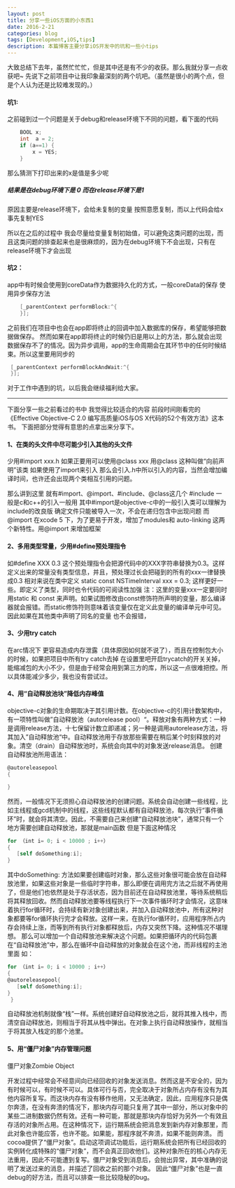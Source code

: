 ```yaml
---
layout: post
title: 分享一些iOS方面的小东西1
date: 2016-2-21
categories: blog
tags: [Development,iOS,tips]
description: 本篇博客主要分享iOS开发中的坑和一些小tips
---
```

大致总结下去年，虽然忙忙忙，但是其中还是有不少的收获。那么我就分享一点收获吧~
先说下之前项目中让我印象最深刻的两个坑吧。（虽然是很小的两个点，但是个人认为还是比较难发现的。）
#### 坑1:
之前碰到过一个问题是关于debug和release环境下不同的问题，看下面的代码

```Objective-C
    BOOL x;
    int  a = 2;
    if (a==1) {
        x = YES;
    }
```

那么猜测下打印出来的x是值是多少呢
##### 结果是在debug环境下是 0 而在release环境下是1
原因主要是release环境下，会给未复制的变量 按照意愿复制，而以上代码会给x事先复制YES

所以在之后的过程中 我会尽量给变量复制初始值，可以避免这类问题的出现，而且这类问题的排查起来也是很麻烦的，因为在debug环境下不会出现，只有在release环境下才会出现

#### 坑2：

app中有时候会使用到coreData作为数据持久化的方式，一般coreData的保存 使用异步保存方法

```Objective-C
    [_parentContext performBlock:^{
    }];
```

之前我们在项目中也会在app即将终止的回调中加入数据库的保存，希望能够把数据做保存。
然而如果在app即将终止的时候仍旧是用以上的方法，那么就会出现数据保存不了的情况。因为异步调用，app的生命周期会在其环节中的任何时候结束。所以这里要用同步的

```Objective-C
 [_parentContext performBlockAndWait:^{
 }];
````

对于工作中遇到的坑，以后我会继续福利给大家。

--------

下面分享一些之前看过的书中 我觉得比较适合的内容
前段时间刚看完的《Effective Objective-C 2.0  编写高质量iOS与OS X代码的52个有效方法》这本书。
下面把部分觉得有意思的点拿出来分享下。

#### 1、在类的头文件中尽可能少引入其他的头文件
少用#import xxx.h   如果正要用可以使用@class xxx
用@class 这种叫做“向前声明”该类
如果使用了import来引入 那么会引入.h中所以引入的内容，当然会增加编译时间，也许还会出现两个类相互引用的问题。

那么讲到这里 就有#import、@import、#include、@class这几个
\#include 一般是c和c++的引入一般用
其中#import是objective-c中的一般引入类可以理解为include的改良版 确定文件只能被导入一次，不会在递归包含中出现问题
而@import 在xcode 5 下，为了更易于开发，增加了modules和 auto-linking 这两个新特性。用@import 来增加框架


#### 2、多用类型常量，少用#define预处理指令
如#define XXX 0.3
这个预处理指令会把源代码中的XXX字符串替换为0.3。这样定义出来的常量没有类型信息，并且，预处理过长会把碰到的所有的xxx一律替换成0.3
相对来说在类中定义 static const NSTimeInterval xxx = 0.3; 这样更好一些。即定义了类型，同时也令代码的可阅读性加强
注：这里的变量xxx一定要同时用static 和 const 来声明。如果试图修改由const修饰符所声明的变量，那么编译器就会报错。而static修饰符则意味着该变量仅在定义此变量的编译单元中可见。因此如果在其他类中声明了同名的变量 也不会报错，

#### 3、少用try catch
在arc情况下 更容易造成内存泄露（具体原因如何就不说了），而且在控制包大小的时候，如果把项目中所有try catch去掉 在设置里吧开启trycatch的开关关掉，能缩减包的大小不少，但是由于经常会用到第三方的库，所以这一点很难把控。所以具体能减少多少，我也没有尝试过。

#### 4、用“自动释放池块”降低内存峰值
objective-c对象的生命期取决于其引用计数。在objective-c的引用计数架构中，有一项特性叫做”自动释放池（autorelease pool）“。释放对象有两种方式：一种是调用release方法，十七保留计数立即递减；另一种是调用autorelease方法，将其加入”自动释放池“中。自动释放池用于存放那些需要在稍后某个时刻释放的对象。清空（drain）自动释放池时，系统会向其中的对象发送release消息。
创建自动释放池所用语法：
```Objective-C
@autoreleasepool
{

}
````

然而，一般情况下无须担心自动释放池的创建问题。系统会自动创建一些线程，比如主线程或gcd机制中的线程，这些线程默认都有自动释放池，每次执行“事件循环”时，就会将其清空。因此，不需要自己来创建“自动释放池块”，通常只有一个地方需要创建自动释放池，那就是main函数
但是下面这种情况

```Objective-C
for （int i= 0; i < 10000 ; i++）
{
   [self doSomething:i];
}
```

其中doSomething: 方法如果要创建临时对象，那么这些对象很可能会放在自动释放池里，如果这些对象是一些临时字符串，那么即便在调用完方法之后就不再使用了，但是他们也依然是处于存活状态，因为目前还在自动释放池里，等待系统稍后将其释放回收。然而自动释放池要等线程执行下一次事件循环时才会情况，这意味着执行for循环时，会持续有新对象创建出来，并加入自动释放池中，所有这种对象都要等for循环执行完才会释放。这样一来，在执行for循环时，应用程序所占内存会持续上涨，而等到所有执行对象都释放后，内存又突然下降。这种情况不堪理想。
那么可以增加一个自动释放池来解决这个问题。如果把循环内的代码包裹在“自动释放池”中，那么在循环中自动释放的对象就会在这个池，而非线程的主池里面
如：
```Objective-C
for （int i= 0; i < 10000 ; i++）
{
@autoreleasepool{
   [self doSomething:i];
}
 }
````
自动释放池机制就像“栈”一样。系统创建好自动释放池之后，就将其推入栈中，而清空自动释放池，则相当于将其从栈中弹出。在对象上执行自动释放操作，就相当于将其放入栈定的那个池里。

#### 5、用“僵尸对象”内存管理问题
僵尸对象Zombie Object

开发过程中经常会不经意间向已经回收的对象发送消息。然而这是不安全的，因为有时候可以，有时候不可以。具体可行与否，完全取决于对象所占内存有没有为其他内容所复写。而这块内存有没有移作他用，又无法确定，因此，应用程序只是偶尔奔溃，在没有奔溃的情况下，那块内存可能只复用了其中一部分，所以对象中的某些二进制数据仍然有效。还有一种可能，那就是那块内存恰好为另外一个有效且存活的对象所占用。在这种情况下，运行期系统会把消息发到新内存对象那里，而此对象也许能应答，也许不能。如果能，那程序就不奔溃，如果不能则奔溃。
而cocoa提供了“僵尸对象”。启动这项调试功能后，运行期系统会把所有已经回收的实例转化成特殊的“僵尸对象”，而不会真正回收他们。这种对象所在的核心内存无法重用，因此不可能遭到复写。僵尸对象受到消息后，会抛出异常，其中准确的说明了发送过来的消息，并描述了回收之前的那个对象。
因此“僵尸对象”也是一直debug的好方法，而且可以排查一些比较隐秘的bug。



